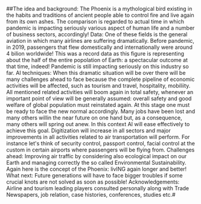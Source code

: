 ##The idea and background: The Phoenix is a mythological bird existing in the habits and traditions of ancient people able to control fire and live again from its own ashes. The comparison is regarded to actual time in which pandemic is impacting seriously various aspect of human life and a number of business sectors, accordingly! Data: One of these fields is the general aviation in which many airlines are suffering dramatically. Before pandemic, in 2019, passengers that flew domestically and internationally were around 4 bilion worldwide! This was a record data as this figure is representing about the half of the entire popolation of Earth: a spectacular outcome at that time, indeed! Pandemic is still impacting seriously on this industry so far. AI techniques: When this dramatic situation will be over there will be many challenges ahead to face because the complete pipeline of economic activities will be affected, such as tourism and travel, hospitality, mobiliity. All mentioned related activities will boom again in total safety, whenever an important point of view will be generally assumed: overall safety and good welfare of global population must reinstated again. At this stage one must be ready to face the new normal accordingly. Many jobs have been lost and many others willin the near future on one hand but, as a consequence, many others will spring out anew. In this context AI will ease effectively to achieve this goal. Digitization will increase in all sectors and major improvements in all activities related to air transportation will perform. For instance let's think of security control, passport control, facial control at the custom in certain airports where passengers will be flying from. Challenges ahead: Improving air traffic by considering also ecological impact on our Earth and managing correctly the so called Environmental Sustainability. Again here is the concept of the Phoenix: livING again longer and better! What next: Future generations will have to face bigger troubles if some crucial knots are not solved as soon as possible! Acknowledgements: Airline and tourism leading players consulted personally along with Trade Newspapers, job relation, case histories, conferences, studies etc.#
